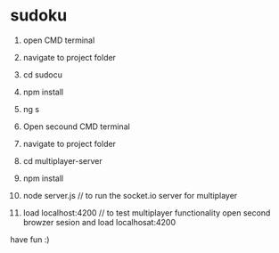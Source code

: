 # sudoku

1. open CMD terminal
2. navigate to project folder 
3. cd sudocu 
4. npm install 
5. ng s

6. Open secound CMD terminal
7. navigate to project folder 
8. cd multiplayer-server
9. npm install
10. node server.js // to run the socket.io server for multiplayer

11. load localhost:4200 // to test multiplayer functionality open second browzer sesion and load localhosat:4200

have fun :)